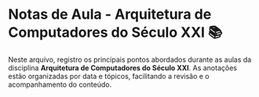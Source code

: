 # Notas de Aula - Arquitetura de Computadores do Século XXI 📚

Neste arquivo, registro os principais pontos abordados durante as aulas da disciplina **Arquitetura de Computadores do Século XXI**. As anotações estão organizadas por data e tópicos, facilitando a revisão e o acompanhamento do conteúdo.